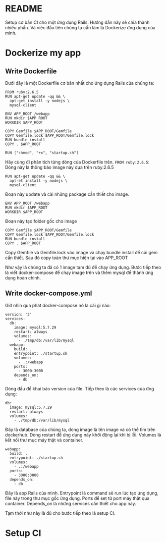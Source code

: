 # README
Setup cơ bản CI cho một ứng dụng Rails. Hướng dẫn này sẽ chia thành nhiều phần. Và việc đầu tiên chúng ta cần làm là Dockerize ứng dụng của mình.

# Dockerize my app

## Write Dockerfile

Dưới đây là một Dockerfile cơ bản nhất cho ứng dụng Rails của chúng ta:
```
FROM ruby:2.6.5
RUN apt-get update -qq && \
  apt-get install -y nodejs \
  mysql-client

ENV APP_ROOT /webapp
RUN mkdir $APP_ROOT
WORKDIR $APP_ROOT

COPY Gemfile $APP_ROOT/Gemfile
COPY Gemfile.lock $APP_ROOT/Gemfile.lock
RUN bundle install
COPY . $APP_ROOT

RUN ["chmod", "+x", "startup.sh"]
```
Hãy cùng đi phân tích từng dòng của Dockerfile trên.
`FROM ruby:2.6.5`: Dòng này là thông báo image này dựa trên ruby:2.6.5

```
RUN apt-get update -qq && \
  apt-et install -y nodejs \
  mysql-client
```
Đoạn này update và cài những package cần thiết cho image.

```
ENV APP_ROOT /webapp
RUN mkdir $APP_ROOT
WORKDIR $APP_ROOT
```
Đoạn này tạo folder gốc cho image

```
COPY Gemfile $APP_ROOT/Gemfile
COPY Gemfile.lock $APP_ROOT/Gemfile.lock
RUN bundle install
COPY . $APP_ROOT
```
Copy Gemfile và Gemfile.lock vào image và chạy bundle install để cài gem cần thiết. Sau đó copy toàn thư mục hiện tại vào APP_ROOT

Như vậy là chúng ta đã có 1 image tạm đủ để chạy ứng dụng. Bước tiếp theo là viết docker-compose để chạy image trên và thêm mysql để thành ứng dụng hoàn chỉnh.

## Write docker-compose.yml

Giờ nhìn qua phát docker-compose nó là cái gì nào:
```
version: '3'
services:
  db:
    image: mysql:5.7.29
    restart: always
    volumes:
      - ./tmp/db:/var/lib/mysql
  webapp:
    build: .
    entrypoint: ./startup.sh
    volumes:
      - .:/webapp
    ports:
      - 3000:3000
    depends_on:
      - db
```

Dòng đầu để khai báo version của file.
Tiếp theo là các services của ứng dụng:
```
db:
  image: mysql:5.7.29
  restart: always
  volumes:
    - ./tmp/db:/var/lib/mysql
```
Đây là database của chúng ta, dòng image là tên image và có thể tìm trên dockerhub. Dòng restart để ứng dụng này khởi động lại khi bị lỗi. Volumes là kết nối thư mục máy thật và container.

```
webapp:
  build: .
  entrypoint: ./startup.sh
  volumes:
    - .:/webapp
  ports:
    - 3000:3000
  depends_on:
    - db
```
Đây là app Rails của mình. Entrypoint là command sẽ run lúc tạo ứng dụng, file này trong thư mục gốc ứng dụng. Ports để set từ port máy thật qua container. Depends_on là những services cần thiết cho app này.

Tạm thời như này là đủ cho bước tiếp theo là setup CI.

# Setup CI
